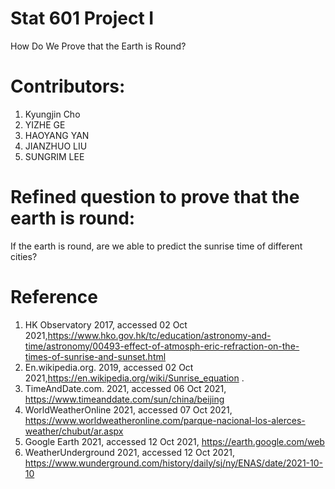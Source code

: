 # Stat 601 Project I
How Do We Prove that the Earth is Round?

# Contributors:
1. Kyungjin Cho
2. YIZHE GE
3. HAOYANG YAN
4. JIANZHUO LIU
5. SUNGRIM LEE

# Refined question to prove that the earth is round:
If the earth is round, are we able to predict the sunrise time of different cities?

# Reference
1. HK Observatory 2017, accessed 02 Oct 2021,<https://www.hko.gov.hk/tc/education/astronomy-and-time/astronomy/00493-effect-of-atmosph-eric-refraction-on-the-times-of-sunrise-and-sunset.html>
2. En.wikipedia.org. 2019, accessed 02 Oct 2021,https://en.wikipedia.org/wiki/Sunrise_equation .
3. TimeAndDate.com. 2021, accessed 06 Oct 2021, https://www.timeanddate.com/sun/china/beijing
4. WorldWeatherOnline 2021, accessed 07 Oct 2021, https://www.worldweatheronline.com/parque-nacional-los-alerces-weather/chubut/ar.aspx 
5. Google Earth 2021,  accessed 12 Oct 2021, https://earth.google.com/web 
6. WeatherUnderground 2021,  accessed 12 Oct 2021, https://www.wunderground.com/history/daily/sj/ny/ENAS/date/2021-10-10 
